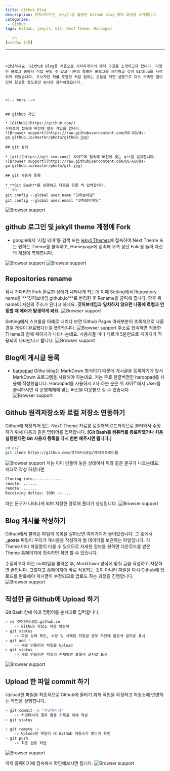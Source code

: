 ```yaml
---
title: Github Blog
description: 정적사이트인 jekyll을 활용한 Github blog 제작 과정을 소개합니다.
categories:
 - Github
tags: Github, jekyll, Git, NexT Theme, Haroopad

```sh
[window 환경]
```
---
```


>안녕하세요. Github Blog를 처음으로 시작하게되어 제작 과정을 소개하고자 합니다. 다양한 블로그 중에서 직접 꾸밀 수 있고 나만의 특별한 블로그를 제작하고 싶어 GIthub를 시작하게 되었습니다. 초보자인 저를 포함한 처음 접하는 분들을 위한 설명으로 다소 부족한 점이 있어 참고용 정도로만 보시면 감사하겠습니다.



<!-- more -->


## github 가입

* [Github](https://github.com/)
사이트에 접속해 버전에 맞는 가입을 합니다.
![Browser support](https://raw.githubusercontent.com/DS-GO/ds-go.github.io/master/photo/github.jpg)

## git 설치

* [git](https://git-scm.com/) 사이트에 접속해 버전에 맞는 git을 설치합니다.
![Browser support](https://raw.githubusercontent.com/DS-GO/ds-go.github.io/master/photo/git.jpg)

## git 사용자 등록

* **Git Bash**를 실행하고 다음을 한줄 씩 입력합니다.
```sh
git config --global user.name "깃허브네임"
git config --global user.email "깃허브이메일"
```
![Browser support](https://raw.githubusercontent.com/DS-GO/ds-go.github.io/master/photo/git_01.jpg)


## github 로그인 및 jekyll theme 계정에 Fork

* google에서 '지킬 테마'를 검색 또는 [jekyll Themes](http://jekyllthemes.org/)에 접속하여 Next Theme 또는 원하는 Theme를 클릭하고, Homepage에 접속해 우측 상단 Fokr를 눌러 자신의 계정에 복제합니다.

![Browser support](https://raw.githubusercontent.com/DS-GO/ds-go.github.io/master/photo/jekylltheme.jpg)
![Browser support](https://raw.githubusercontent.com/DS-GO/ds-go.github.io/master/photo/next_homepage.jpg)


## Repositories rename
잠시 기다리면 Fork 완료한 상태가 나타나게 되는데 이때 Setting에서 Repository name을 **'깃허브네임.github,io'**로 변경한 후 Rename을 클릭해 줍니다. 향후 위 name이 자신의 주소가 된다고 하네요.
**깃허브네임과 일치하지 않으면 나중에 로컬과 연동할 때 에러가 발생하게 돼요.**
![Browser support](https://raw.githubusercontent.com/DS-GO/ds-go.github.io/master/photo/repositories_rename.jpg)

Setting에서 스크롤을 아래로 내리다 보면 Github Pages 아래부분이 초록색으로 나올 경우 개설이 완료됐다는걸 뜻한답니다.
![Browser support](https://raw.githubusercontent.com/DS-GO/ds-go.github.io/master/photo/githubpages.jpg)
주소로 접속하면 적용한 THeme와 함께 페이지가 나타나는데요. 사용자들 마다 다르게 5분안으로 페이지가 적용되어 나타난다고 합니다.
![Browser support](https://raw.githubusercontent.com/DS-GO/ds-go.github.io/master/photo/dsgogithub.jpg)






## Blog에 게시글 등록

* [haroopad](http://pad.haroopress.com/)
Githu blog는 MarkDown 형식이기 때문에 게시글을 등록하기에 앞서 MarkDown 프로그램을 사용해야 하는데요. 저는 무료 한글버전인 haroopad를 사용해 작성했습니다. Haroopad를 사용하시고자 하는 분은 위 사이트에서 User를 클릭하시면 각 운영체제에 맞는 버전을 다운받으 실 수 있습니다.
![Browser support](https://raw.githubusercontent.com/DS-GO/ds-go.github.io/master/photo/haroopad.jpg)

## Github 원격저장소와 로컬 저장소 연동하기

Github에 저장되어 있는 NexT Theme 자료를 로컬영역 C드라이브로 불러와서 수정하기 위해 다음과 같은 명령어를 입력합니다.
**[Git Bash를 컴퓨터를 종료하였거나 처음 실행한다면 Git 사용자 등록을 다시 한번 해주시면 됩니다.]**

```sh
cd c:/
git clone https://github.com/깃허브닉네임/레퍼지토리이름
```

![Browser support](https://raw.githubusercontent.com/DS-GO/ds-go.github.io/master/photo/gitclone.jpg)
저는 이미 만들어 놓은 상태여서 위와 같은 문구가 나오는데요. 제대로 작성 하셨다면 
```sh
Cloning into.............
remote: ......
remote: ......
Receiving deltas: 100% ~~.....
```
라는 문구가 나타나게 되며 지정한 경로에 폴더가 생성됩니다.
![Browser support](https://raw.githubusercontent.com/DS-GO/ds-go.github.io/master/photo/localclone.jpg)


## Blog 게시물 작성하기
Github에서 불러온 파일의 목록을 살펴보면 여러가지가 들어있습니다. 그 중에서 **_posts** 파일이 우리가 게시물을 작성하게 될 데이터를 보관하는 파일입니다. 각 Theme 마다 파일명이 다를 수 있으므로 자세한 정보를 원하면 다운로드를 받은 Theme 홈페이지에 접속하면 확인 할 수 있습니다.

수정하고자 하는 md파일을 불러온 후, MarkDown 양식에 맞춰 글을 작성하고 저장하면 끝입니다. 그렇다고 홈페이지에 바로 적용되는 것이 아니라 파일을 다시 Github에 업로드를 완료해야 게시글이 수정되므로 업로드 하는 과정을 진행합니다.
![Browser support](https://raw.githubusercontent.com/DS-GO/ds-go.github.io/master/photo/haroo_bloging.jpg)


## 작성한 글 Github에 Upload 하기
Git Bash 창에 아래 명령어를 순서대로 입력합니다.
```sh
> cd 깃허브닉네임.github.io
	-> Github 저장소 이동 명령어
> git status
	-> 파일 상태 확인, 수정 및 삭제된 파일일 경우 하단에 붉은색 글자로 표시
> git add *
	-> 새로 만들어진 파일을 Upload
> git status
	-> 새로 만들어진 파일이 존재하면 초록색 글자로 표시
```
![Browser support](https://raw.githubusercontent.com/DS-GO/ds-go.github.io/master/photo/githubupload.jpg)


## Upload 한 파일 commit 하기
Upload한 파일을 최종적으로 Github에 올리기 위해 작업을 확정하고 저장소에 반영하는 작업을 실행합니다.
```sh
> git commit -m "커밋메시지"
	-> 커밋메시지 경우 활동 기록을 위해 작성
> git status

> git remote -v
	-> Uploda한 파일이 내 Github 저장소가 맞는지 확인
> git push
	-> 최종 완료 작업
```
![Browser support](https://raw.githubusercontent.com/DS-GO/ds-go.github.io/master/photo/githubpush.jpg)


이제 홈페이지에 접속해서 확인해보시면 됩니다.
![Browser support](https://raw.githubusercontent.com/DS-GO/ds-go.github.io/master/photo/complete.jpg)








